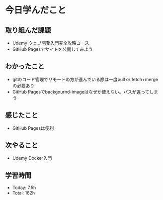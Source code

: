# 今日学んだこと
## 取り組んだ課題
- Udemy ウェブ開発入門完全攻略コース
- GitHub Pagesでサイトを公開してみよう
## わかったこと
- gitのコード管理でリモートの方が進んでいる際は一度pull or fetch+mergeの必要あり
- GitHub Pagesでbackgournd-imageはなぜか使えない。パスが違ってしまう
## 感じたこと
- GitHub Pagesは便利
## 次やること
- Udemy Docker入門
## 学習時間
- Today: 7.5h
- Total: 162h 